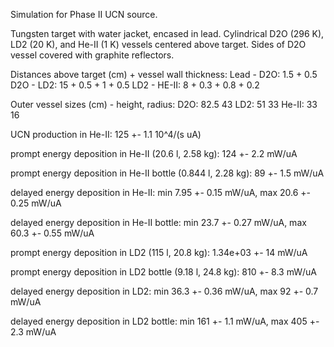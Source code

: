 Simulation for Phase II UCN source.

Tungsten target with water jacket, encased in lead.
Cylindrical D2O (296 K), LD2 (20 K), and He-II (1 K) vessels centered above target.
Sides of D2O vessel covered with graphite reflectors.

Distances above target (cm) + vessel wall thickness:
Lead - D2O: 1.5 + 0.5
D2O - LD2: 15 + 0.5 + 1 + 0.5
LD2 - HE-II: 8 + 0.3 + 0.8 + 0.2

Outer vessel sizes (cm) - height, radius:
D2O: 82.5 43
LD2: 51 33
He-II: 33 16

UCN production in He-II:
125 +- 1.1 10^4/(s uA)

prompt energy deposition in He-II (20.6 l, 2.58 kg):
124 +- 2.2 mW/uA

prompt energy deposition in He-II bottle (0.844 l, 2.28 kg):
89 +- 1.5 mW/uA

delayed energy deposition in He-II:
min 7.95 +- 0.15 mW/uA, max 20.6 +- 0.25 mW/uA

delayed energy deposition in He-II bottle:
min 23.7 +- 0.27 mW/uA, max 60.3 +- 0.55 mW/uA

prompt energy deposition in LD2 (115 l, 20.8 kg):
1.34e+03 +- 14 mW/uA

prompt energy deposition in LD2 bottle (9.18 l, 24.8 kg):
810 +- 8.3 mW/uA

delayed energy deposition in LD2:
min 36.3 +- 0.36 mW/uA, max 92 +- 0.7 mW/uA

delayed energy deposition in LD2 bottle:
min 161 +- 1.1 mW/uA, max 405 +- 2.3 mW/uA

